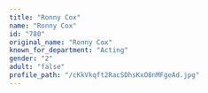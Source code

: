 ```yaml
---
title: "Ronny Cox"
name: "Ronny Cox"
id: "780"
original_name: "Ronny Cox"
known_for_department: "Acting"
gender: "2"
adult: "false"
profile_path: "/cKkVkqft2RacSDhsKxO8nMFgeAd.jpg"
---
```

